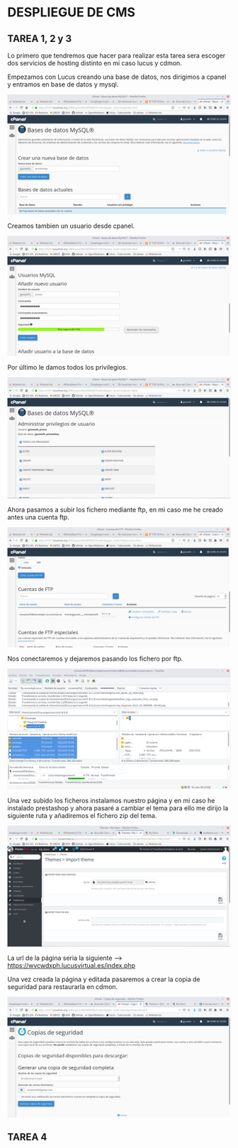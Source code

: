 # DESPLIEGUE DE CMS

## TAREA 1, 2 y 3

Lo primero que tendremos que hacer para realizar esta tarea sera escoger dos servicios de hosting distinto en mi caso lucus y cdmon.

Empezamos con Lucus creando una base de datos, nos dirigimos a cpanel y entramos en base de datos y mysql.

![Primera página](img/lucus2.png)

Creamos tambien un usuario desde cpanel.

![Primera página](img/lucus3.png)

Por último le damos todos los privilegios.

![Primera página](img/lucus4.png)

Ahora pasamos a subir los fichero mediante ftp, en mi caso me he creado antes una cuenta ftp.

![Primera página](img/lucus5.png)

Nos conectaremos y dejaremos pasando los fichero por ftp.

![Primera página](img/lucus1.png)

Una vez subido los ficheros instalamos nuestro página y en mi caso he instalado prestashop y ahora pasaré a cambiar el tema para ello me dirijo la siguiente ruta y añadiremos el fichero zip del tema.

![Primera página](img/lucus6.png)

La url de la página seria la siguiente --> https://wvcwdxph.lucusvirtual.es/index.php

Una vez creada la página y editada pasaremos a crear la copia de seguridad para restaurarla en cdmon.

![Primera página](img/lucus7.png)

## TAREA 4